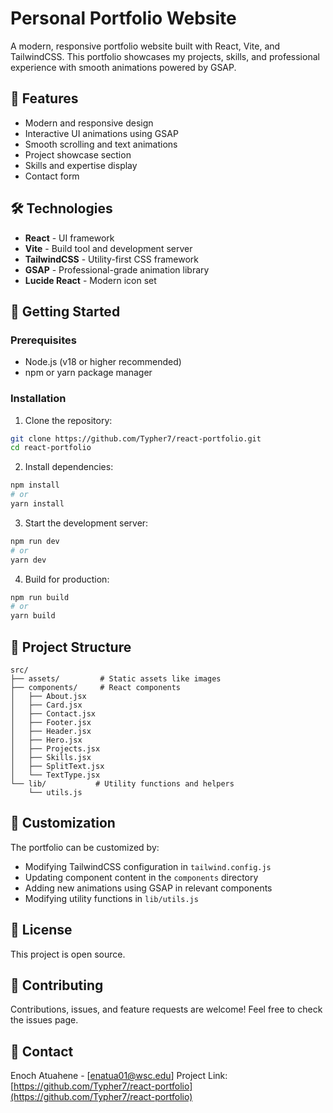 # Personal Portfolio Website

A modern, responsive portfolio website built with React, Vite, and TailwindCSS. This portfolio showcases my projects, skills, and professional experience with smooth animations powered by GSAP.

## 🚀 Features

- Modern and responsive design
- Interactive UI animations using GSAP
- Smooth scrolling and text animations
- Project showcase section
- Skills and expertise display
- Contact form

## 🛠️ Technologies

- **React** - UI framework
- **Vite** - Build tool and development server
- **TailwindCSS** - Utility-first CSS framework
- **GSAP** - Professional-grade animation library
- **Lucide React** - Modern icon set

## 🚦 Getting Started

### Prerequisites

- Node.js (v18 or higher recommended)
- npm or yarn package manager

### Installation

1. Clone the repository:
```bash
git clone https://github.com/Typher7/react-portfolio.git
cd react-portfolio
```

2. Install dependencies:
```bash
npm install
# or
yarn install
```

3. Start the development server:
```bash
npm run dev
# or
yarn dev
```

4. Build for production:
```bash
npm run build
# or
yarn build
```

## 📁 Project Structure

```
src/
├── assets/         # Static assets like images
├── components/     # React components
│   ├── About.jsx
│   ├── Card.jsx
│   ├── Contact.jsx
│   ├── Footer.jsx
│   ├── Header.jsx
│   ├── Hero.jsx
│   ├── Projects.jsx
│   ├── Skills.jsx
│   ├── SplitText.jsx
│   └── TextType.jsx
└── lib/           # Utility functions and helpers
    └── utils.js
```

## 🎨 Customization

The portfolio can be customized by:
- Modifying TailwindCSS configuration in `tailwind.config.js`
- Updating component content in the `components` directory
- Adding new animations using GSAP in relevant components
- Modifying utility functions in `lib/utils.js`

## 📝 License

This project is open source.

## 🤝 Contributing

Contributions, issues, and feature requests are welcome! Feel free to check the issues page.

## 📧 Contact

Enoch Atuahene - [enatua01@wsc.edu]
Project Link: [https://github.com/Typher7/react-portfolio](https://github.com/Typher7/react-portfolio)